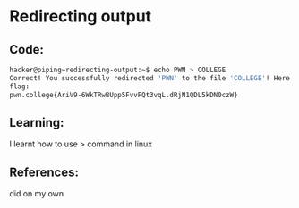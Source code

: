# Redirecting output
## Code:
```bash
hacker@piping~redirecting-output:~$ echo PWN > COLLEGE
Correct! You successfully redirected 'PWN' to the file 'COLLEGE'! Here is your 
flag:
pwn.college{AriV9-6WkTRwBUpp5FvvFQt3vqL.dRjN1QDL5kDN0czW}

```
## Learning:
 I learnt how to use > command in linux
## References:
 did on my own
